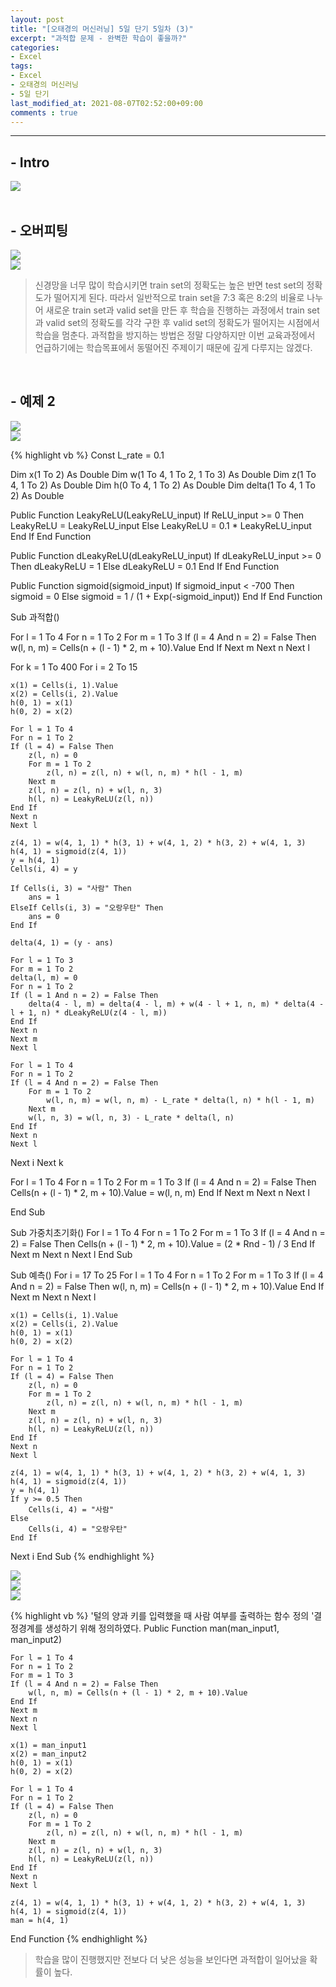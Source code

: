 ```yaml
---
layout: post
title: "[오태경의 머신러닝] 5일 단기 5일차 (3)"
excerpt: "과적합 문제 - 완벽한 학습이 좋을까?"
categories:
- Excel
tags:
- Excel
- 오태경의 머신러닝
- 5일 단기
last_modified_at: 2021-08-07T02:52:00+09:00
comments : true
---
```

<hr>

<h2>- Intro</h2>
<div style="align-items: center;">
    <img src="/assets/post-image/Excel-5일-단기-5/슬라이드24.PNG">
</div>

<br>
<h2>- 오버피팅</h2>
<div style="align-items: center;">
    <img src="/assets/post-image/Excel-5일-단기-5/슬라이드25.PNG">
</div>
<div style="align-items: center;">
    <img src="/assets/post-image/Excel-5일-단기-5/슬라이드26.PNG">
</div>

> 신경망을 너무 많이 학습시키면 train set의 정확도는 높은 반면 test set의 정확도가 떨어지게 된다. 따라서 일반적으로 train set을 7:3 혹은 8:2의 비율로 나누어 새로운 train set과 valid set을 만든 후 학습을 진행하는 과정에서 train set과 valid set의 정확도를 각각 구한 후 valid set의 정확도가 떨어지는 시점에서 학습을 멈춘다. 과적합을 방지하는 방법은 정말 다양하지만 이번 교육과정에서 언급하기에는 학습목표에서 동떨어진 주제이기 때문에 깊게 다루지는 않겠다.

<br>
<h2>- 예제 2</h2>
<div style="align-items: center;">
    <img src="/assets/post-image/Excel-5일-단기-5/슬라이드27.PNG">
</div>
<div style="align-items: center;">
    <img src="/assets/post-image/Excel-5일-단기-5/슬라이드28.PNG">
</div>

{% highlight vb %}
Const L_rate = 0.1

Dim x(1 To 2) As Double
Dim w(1 To 4, 1 To 2, 1 To 3) As Double
Dim z(1 To 4, 1 To 2) As Double
Dim h(0 To 4, 1 To 2) As Double
Dim delta(1 To 4, 1 To 2) As Double

Public Function LeakyReLU(LeakyReLU_input)
If ReLU_input >= 0 Then
    LeakyReLU = LeakyReLU_input
Else
    LeakyReLU = 0.1 * LeakyReLU_input
End If
End Function

Public Function dLeakyReLU(dLeakyReLU_input)
If dLeakyReLU_input >= 0 Then
    dLeakyReLU = 1
Else
    dLeakyReLU = 0.1
End If
End Function

Public Function sigmoid(sigmoid_input)
If sigmoid_input < -700 Then
    sigmoid = 0
Else
    sigmoid = 1 / (1 + Exp(-sigmoid_input))
End If
End Function

Sub 과적합()

For l = 1 To 4
For n = 1 To 2
For m = 1 To 3
If (l = 4 And n = 2) = False Then
    w(l, n, m) = Cells(n + (l - 1) * 2, m + 10).Value
End If
Next m
Next n
Next l

For k = 1 To 400
For i = 2 To 15

    x(1) = Cells(i, 1).Value
    x(2) = Cells(i, 2).Value
    h(0, 1) = x(1)
    h(0, 2) = x(2)
    
    For l = 1 To 4
    For n = 1 To 2
    If (l = 4) = False Then
        z(l, n) = 0
        For m = 1 To 2
            z(l, n) = z(l, n) + w(l, n, m) * h(l - 1, m)
        Next m
        z(l, n) = z(l, n) + w(l, n, 3)
        h(l, n) = LeakyReLU(z(l, n))
    End If
    Next n
    Next l
    
    z(4, 1) = w(4, 1, 1) * h(3, 1) + w(4, 1, 2) * h(3, 2) + w(4, 1, 3)
    h(4, 1) = sigmoid(z(4, 1))
    y = h(4, 1)
    Cells(i, 4) = y
    
    If Cells(i, 3) = "사람" Then
        ans = 1
    ElseIf Cells(i, 3) = "오랑우탄" Then
        ans = 0
    End If
    
    delta(4, 1) = (y - ans)
    
    For l = 1 To 3
    For m = 1 To 2
    delta(l, m) = 0
    For n = 1 To 2
    If (l = 1 And n = 2) = False Then
        delta(4 - l, m) = delta(4 - l, m) + w(4 - l + 1, n, m) * delta(4 - l + 1, n) * dLeakyReLU(z(4 - l, m))
    End If
    Next n
    Next m
    Next l
    
    For l = 1 To 4
    For n = 1 To 2
    If (l = 4 And n = 2) = False Then
        For m = 1 To 2
            w(l, n, m) = w(l, n, m) - L_rate * delta(l, n) * h(l - 1, m)
        Next m
        w(l, n, 3) = w(l, n, 3) - L_rate * delta(l, n)
    End If
    Next n
    Next l
    
Next i
Next k

For l = 1 To 4
For n = 1 To 2
For m = 1 To 3
If (l = 4 And n = 2) = False Then
    Cells(n + (l - 1) * 2, m + 10).Value = w(l, n, m)
End If
Next m
Next n
Next l

End Sub

Sub 가중치초기화()
For l = 1 To 4
For n = 1 To 2
For m = 1 To 3
If (l = 4 And n = 2) = False Then
    Cells(n + (l - 1) * 2, m + 10).Value = (2 * Rnd - 1) / 3
End If
Next m
Next n
Next l
End Sub

Sub 예측()
For i = 17 To 25
    For l = 1 To 4
    For n = 1 To 2
    For m = 1 To 3
    If (l = 4 And n = 2) = False Then
        w(l, n, m) = Cells(n + (l - 1) * 2, m + 10).Value
    End If
    Next m
    Next n
    Next l

    x(1) = Cells(i, 1).Value
    x(2) = Cells(i, 2).Value
    h(0, 1) = x(1)
    h(0, 2) = x(2)
    
    For l = 1 To 4
    For n = 1 To 2
    If (l = 4) = False Then
        z(l, n) = 0
        For m = 1 To 2
            z(l, n) = z(l, n) + w(l, n, m) * h(l - 1, m)
        Next m
        z(l, n) = z(l, n) + w(l, n, 3)
        h(l, n) = LeakyReLU(z(l, n))
    End If
    Next n
    Next l
    
    z(4, 1) = w(4, 1, 1) * h(3, 1) + w(4, 1, 2) * h(3, 2) + w(4, 1, 3)
    h(4, 1) = sigmoid(z(4, 1))
    y = h(4, 1)
    If y >= 0.5 Then
        Cells(i, 4) = "사람"
    Else
        Cells(i, 4) = "오랑우탄"
    End If
Next i
End Sub
{% endhighlight %}

<div style="align-items: center;">
    <img src="/assets/post-image/Excel-5일-단기-5/슬라이드29.PNG">
</div>
<div style="align-items: center;">
    <img src="/assets/post-image/Excel-5일-단기-5/슬라이드30.PNG">
</div>
<div style="align-items: center;">
    <img src="/assets/post-image/Excel-5일-단기-5/슬라이드31.PNG">
</div>

{% highlight vb %}
'털의 양과 키를 입력했을 때 사람 여부를 출력하는 함수 정의
'결정경계를 생성하기 위해 정의하였다.
Public Function man(man_input1, man_input2)

    For l = 1 To 4
    For n = 1 To 2
    For m = 1 To 3
    If (l = 4 And n = 2) = False Then
        w(l, n, m) = Cells(n + (l - 1) * 2, m + 10).Value
    End If
    Next m
    Next n
    Next l

    x(1) = man_input1
    x(2) = man_input2
    h(0, 1) = x(1)
    h(0, 2) = x(2)
    
    For l = 1 To 4
    For n = 1 To 2
    If (l = 4) = False Then
        z(l, n) = 0
        For m = 1 To 2
            z(l, n) = z(l, n) + w(l, n, m) * h(l - 1, m)
        Next m
        z(l, n) = z(l, n) + w(l, n, 3)
        h(l, n) = LeakyReLU(z(l, n))
    End If
    Next n
    Next l
    
    z(4, 1) = w(4, 1, 1) * h(3, 1) + w(4, 1, 2) * h(3, 2) + w(4, 1, 3)
    h(4, 1) = sigmoid(z(4, 1))
    man = h(4, 1)

End Function
{% endhighlight %}

> 학습을 많이 진행했지만 전보다 더 낮은 성능을 보인다면 과적합이 일어났을 확률이 높다.

<br>